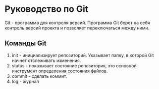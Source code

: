 # Руководство по Git
Git - программа для контроля версий. Программа Git берет на себя контроль версий проекта и позволяет переключаться между ними.
## Команды Git
1. init - инициализирует репозиторий. Указывает папку, в которой Git начнет отслеживать изменения.
2. status - показывает состояние репозитория, это основной инструмент определения состояния файлов.
3. commit - сделать коммит.
4. log - журнал
